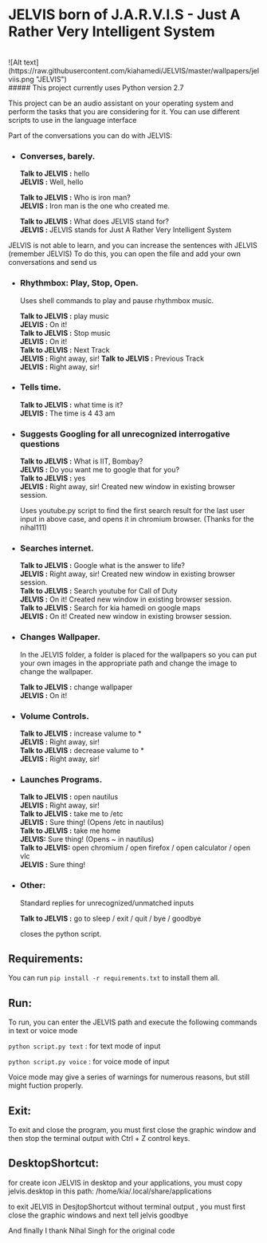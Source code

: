 # JELVIS born of J.A.R.V.I.S - Just A Rather Very Intelligent System
<br>
![Alt text](https://raw.githubusercontent.com/kiahamedi/JELVIS/master/wallpapers/jelviis.png "JELVIS")

<br>
##### This project currently uses Python version 2.7

This project can be an audio assistant on your operating system and perform the tasks that you are considering for it.
You can use different scripts to use in the language interface

Part of the conversations you can do with JELVIS:
- ### Converses, barely.

    **Talk to JELVIS :** hello<br>
    **JELVIS :** Well, hello

    **Talk to JELVIS :** Who is iron man?<br>
    **JELVIS :** Iron man is the one who created me.

    **Talk to JELVIS :** What does JELVIS stand for?<br>
    **JELVIS :** JELVIS stands for Just A Rather Very Intelligent System

JELVIS is not able to learn, and you can increase the sentences with JELVIS (remember JELVIS)
To do this, you can open the file and add your own conversations and send us

- ### Rhythmbox: Play, Stop, Open.

    Uses shell commands to play and pause rhythmbox music.

    **Talk to JELVIS :** play music<br>
    **JELVIS :** On it!<br>
    **Talk to JELVIS :** Stop music<br>
    **JELVIS :** On it!<br>
    **Talk to JELVIS :** Next Track<br>
    **JELVIS :** Right away, sir!
    **Talk to JELVIS :** Previous Track<br>
    **JELVIS :** Right away, sir!

- ### Tells time.
    
    **Talk to JELVIS :** what time is it?<br>
    **JELVIS :** The time is 4 43 am


- ### Suggests Googling for all unrecognized interrogative questions

    **Talk to JELVIS :** What is IIT, Bombay?<br>
    **JELVIS :** Do you want me to google that for you?<br>
    **Talk to JELVIS :** yes<br>
    **JELVIS :** Right away, sir!  Created new window in existing browser session.


    Uses youtube.py script to find the first search result for the last user input in above case, and opens it in chromium browser. (Thanks for the nihal111)

- ### Searches internet.

    **Talk to JELVIS :** Google what is the answer to life?<br>
    **JELVIS :** Right away, sir!  Created new window in existing browser session.<br>
    **Talk to JELVIS :** Search youtube for Call of Duty<br>
    **JELVIS :** On it!  Created new window in existing browser session.<br>
    **Talk to JELVIS :** Search for kia hamedi on google maps<br>
    **JELVIS :** On it!  Created new window in existing browser session.

- ### Changes Wallpaper.

    In the JELVIS folder, a folder is placed for the wallpapers so you can put your own images in the appropriate path and change the image to change the wallpaper.

    **Talk to JELVIS :** change wallpaper<br>
    **JELVIS :** On it!
- ### Volume Controls.
    **Talk to JELVIS :** increase valume to *<br>
    **JELVIS :** Right away, sir!<br>
    **Talk to JELVIS :** decrease valume to *<br>
    **JELVIS :** Right away, sir!<br>
- ### Launches Programs.
    
    **Talk to JELVIS :** open nautilus<br>
    **JELVIS :** Right away, sir!<br>
    **Talk to JELVIS :** take me to /etc<br>
    **JELVIS :** Sure thing! (Opens /etc in nautilus)<br>
    **Talk to JELVIS :** take me home<br>
    **JELVIS:** Sure thing! (Opens ~ in nautilus)<br>
    **Talk to JELVIS:** open chromium / open firefox / open calculator / open vlc<br>
    **JELVIS :** Sure thing!


- ### Other:
    
    Standard replies for unrecognized/unmatched inputs

    **Talk to JELVIS :** go to sleep / exit / quit / bye / goodbye

    closes the python script.

## Requirements:

You can run `pip install -r requirements.txt` to install them all.



## Run:

To run, you can enter the JELVIS path and execute the following commands in text or voice mode

`python script.py text` : for text mode of input

`python script.py voice` : for voice mode of input

Voice mode may give a series of warnings for numerous reasons, but still might fuction properly.

## Exit:

To exit and close the program, you must first close the graphic window and then stop the terminal output with Ctrl + Z control keys.

## DesktopShortcut:

for create icon JELVIS in desktop and your applications, you must copy jelvis.desktop in this path: /home/kia/.local/share/applications

to exit JELVIS in DesjtopShortcut without terminal output , you must first close the graphic windows and next tell jelvis goodbye

And finally I thank Nihal Singh for the original code

